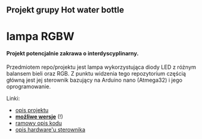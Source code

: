 ## Projekt grupy Hot water bottle

# lampa RGBW 
#### Projekt potencjalnie zakrawa o interdyscyplinarny.

Przedmiotem repo/projektu jest lampa wykorzystująca diody LED z różnym balansem bieli oraz RGB. 
Z punktu widzenia tego repozytorium częścią główną jest jej sterownik bazujący na Arduino nano (Atmega32) i jego oprogramowanie.

Linki:
 - [opis projektu](misc/projekt.md)
 - [**możliwe wersje**](docs/variations.md) (!)
 - [ramowy opis kodu](misc/plan.md)
 - [opis hardware'u sterownika](docs/circuit.md)